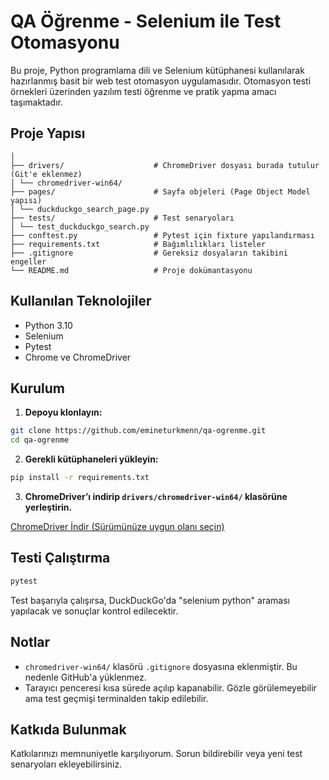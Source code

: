 # QA Öğrenme - Selenium ile Test Otomasyonu

Bu proje, Python programlama dili ve Selenium kütüphanesi kullanılarak hazırlanmış basit bir web test otomasyon uygulamasıdır. Otomasyon testi örnekleri üzerinden yazılım testi öğrenme ve pratik yapma amacı taşımaktadır.

## Proje Yapısı

```
│
├── drivers/                    # ChromeDriver dosyası burada tutulur (Git'e eklenmez)
│ └── chromedriver-win64/
├── pages/                      # Sayfa objeleri (Page Object Model yapısı)
│ └── duckduckgo_search_page.py
├── tests/                      # Test senaryoları
│ └── test_duckduckgo_search.py
├── conftest.py                 # Pytest için fixture yapılandırması
├── requirements.txt            # Bağımlılıkları listeler
├── .gitignore                  # Gereksiz dosyaların takibini engeller
└── README.md                   # Proje dokümantasyonu
```

## Kullanılan Teknolojiler

- Python 3.10
- Selenium
- Pytest
- Chrome ve ChromeDriver

## Kurulum

1. **Depoyu klonlayın:**

```bash
git clone https://github.com/emineturkmenn/qa-ogrenme.git
cd qa-ogrenme
```

2. **Gerekli kütüphaneleri yükleyin:**

```bash
pip install -r requirements.txt
```

3. **ChromeDriver’ı indirip `drivers/chromedriver-win64/` klasörüne yerleştirin.**

[ChromeDriver İndir (Sürümünüze uygun olanı seçin)](https://googlechromelabs.github.io/chrome-for-testing/)

## Testi Çalıştırma

```bash
pytest
```

Test başarıyla çalışırsa, DuckDuckGo'da "selenium python" araması yapılacak ve sonuçlar kontrol edilecektir.

## Notlar

- `chromedriver-win64/` klasörü `.gitignore` dosyasına eklenmiştir. Bu nedenle GitHub'a yüklenmez.
- Tarayıcı penceresi kısa sürede açılıp kapanabilir. Gözle görülemeyebilir ama test geçmişi terminalden takip edilebilir.

## Katkıda Bulunmak

Katkılarınızı memnuniyetle karşılıyorum. Sorun bildirebilir veya yeni test senaryoları ekleyebilirsiniz.
